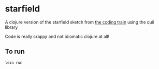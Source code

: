 # starfield

A clojure version of the starfield sketch from [the coding train](https://www.youtube.com/watch?v=17WoOqgXsRM) using the quil library 

Code is really crappy and not idiomatic clojure at all!


## To run

``` lein run ```